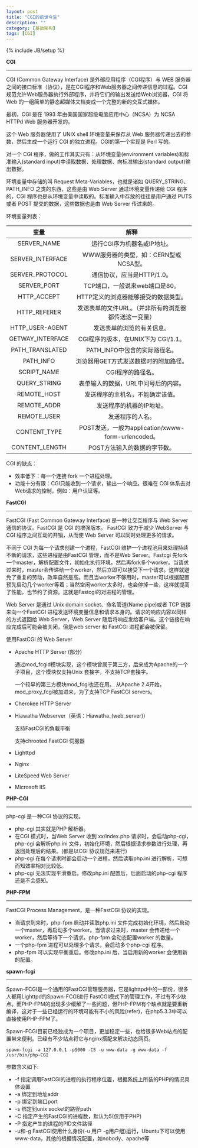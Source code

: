```yaml
---
layout: post
title: "CGI的前世今生"
description: ""
category: [基础架构]
tags: [CGI]
---
```

{% include JB/setup %}

**CGI**

---

CGI (Common Gateway Interface) 是外部应用程序（CGI程序）与 WEB 服务器之间的接口标准（协议），是在CGI程序和Web服务器之间传递信息的过程。CGI规范允许Web服务器执行外部程序，并将它们的输出发送给Web浏览器，CGI 将 Web 的一组简单的静态超媒体文档变成一个完整的新的交互式媒体。

最初，CGI 是在 1993 年由美国国家超级电脑应用中心（NCSA）为 NCSA HTTPd Web 服务器开发的。

这个 Web 服务器使用了 UNIX shell 环境变量来保存从 Web 服务器传递出去的参数，然后生成一个运行 CGI 的独立进程。CGI的第一个实现是 Perl 写的。

对一个 CGI 程序，做的工作其实只有：从环境变量(environment variables)和标准输入(standard input)中读取数据、处理数据、向标准输出(standard output)输出数据。

环境变量中存储的叫 Request Meta-Variables，也就是诸如 QUERY_STRING、PATH_INFO 之类的东西，这些是由 Web Server 通过环境变量传递给 CGI 程序的，CGI 程序也是从环境变量中读取的。标准输入中存放的往往是用户通过 PUTS 或者 POST 提交的数据，这些数据也是由 Web Server 传过来的。

环境变量列表：

| 变量  | 解释 |
|:----:|:----:|
|SERVER_NAME|运行CGI序为机器名或IP地址。|
|SERVER_INTERFACE|WWW服务器的类型，如：CERN型或NCSA型。|
|SERVER_PROTOCOL|通信协议，应当是HTTP/1.0。|
|SERVER_PORT|TCP端口，一般说来web端口是80。|
|HTTP_ACCEPT|HTTP定义的浏览器能够接受的数据类型。|
|HTTP_REFERER|发送表单的文件URL。（并非所有的浏览器都传送这一变量）|
|HTTP_USER-AGENT|发送表单的浏览的有关信息。|
|GETWAY_INTERFACE|CGI程序的版本，在UNIX下为 CGI/1.1。|
|PATH_TRANSLATED|PATH_INFO中包含的实际路径名。|
|PATH_INFO|浏览器用GET方式发送数据时的附加路径。|
|SCRIPT_NAME|CGI程序的路径名。|
|QUERY_STRING|表单输入的数据，URL中问号后的内容。|
|REMOTE_HOST|发送程序的主机名，不能确定该值。|
|REMOTE_ADDR|发送程序的机器的IP地址。|
|REMOTE_USER|发送程序的人名。|
|CONTENT_TYPE|POST发送，一般为application/xwww-form-urlencoded。|
|CONTENT_LENGTH|POST方法输入的数据的字节数。|

CGI 的缺点：

- 效率低下：每一个连接 fork 一个进程处理。
- 功能十分有限：CGI只能收到一个请求，输出一个响应。很难在 CGI 体系去对Web请求的控制，例如：用户认证等。

**FastCGI**

----

FastCGI (Fast Common Gateway Interface) 是一种让交互程序与 Web Server 通信的协议。FastCGI 是 CGI 的增强版本。 FastCGI 致力于减少 WebServer 与 CGI 程序之间互动的开销，从而使 Web Server 可以同时处理更多的请求。

不同于 CGI 为每一个请求创建一个进程，FastCGI 维护一个进程池用来处理持续不断的请求，这些进程是由FastCGI 管理，而不是Web Server。Fastcgi 先fork一个master，解析配置文件，初始化执行环境，然后再fork多个worker。当请求过来时，master会传递给一个worker，然后立即可以接受下一个请求。这样就避免了重复的劳动，效率自然是高。而且当worker不够用时，master可以根据配置预先启动几个worker等着；当然空闲worker太多时，也会停掉一些，这样就提高了性能，也节约了资源。这就是Fastcgi的对进程的管理。

Web Server 是通过 Unix domain socket、命名管道(Name pipe)或者 TCP 链接来向一个FastCGI 进程发送环境变量信息和请求本身的。请求的响应内容以同样的方式返回给 Web Server，Web Server 随后将响应发给客户端。这个链接在响应完成后可能会被关闭，但是web server 和 FastCGI 进程都会被保留。

使用FastCGI 的 Web Server

- Apache HTTP Server (部分)
  
  通过mod_fcgid模块实现，这个模块曾属于第三方，后来成为Apache的一个子项目，这个模块仅支持Unix 套接字，不支持TCP套接字。
  
  一个较早的第三方模块mod_fcgi也还在用。
  从Apache 2.4开始，mod_proxy_fcgi被加进来，为了支持TCP FastCGI servers。
  
- Cherokee HTTP Server
- Hiawatha Webserver（英语：Hiawatha_(web_server)）

  支持FastCGI的負載平衡 
  
  支持chrooted FastCGI 伺服器

- Lighttpd
- Nginx
- LiteSpeed Web Server
- Microsoft IIS


**PHP-CGI**

---

php-cgi 是一种CGI 协议的实现。

- php-cgi 其实就是PHP 解析器。
- 在CGI 模式时，当Web Server 收到 xx/index.php 请求时，会启动php-cgi，php-cgi 会解析php.ini 文件，初始化环境，然后根据请求参数进行处理，再返回处理后的结果。(都是以CGI 协议规范来进行)
- php-cgi 在每个请求时都会启动一个进程，然后读取php.ini 进行解析，可想而知效率相对比较低。
- php-cgi 无法实现平滑重启。修改php.ini 配置后，后面启动的php-cgi 程序还是不会感知。


**PHP-FPM**

----
FastCGI Process Management，是一种FastCGI 协议的实现。

- 当请求到来时，php-fpm 启动并读取php.ini 文件完成初始化环境，然后启动一个master，再启动多个worker。当请求过来时，master 会传递给一个worker，然后等待下一个请求。php-fpm 会动态配置worker 的数量。
- 一个php-fpm 进程可以处理多个请求，会启动多个php-cgi 程序。
- php-fpm 可以实现平衡重启。修改php.ini 后，当启用新的worker 会使用新的配置。

**spawn-fcgi**

----

Spawn-FCGI是一个通用的FastCGI管理服务器，它是lighttpd中的一部份，很多人都用Lighttpd的Spawn-FCGI进行 FastCGI模式下的管理工作，不过有不少缺点。而PHP-FPM的出现多少缓解了一些问题，但PHP-FPM有个缺点就是要重新编译，这对于一些已经运行的环境可能有不小的风险(refer)，在php5.3.3中可以直接使用PHP-FPM了。

Spawn-FCGI目前已经独成为一个项目，更加稳定一些，也给很多Web站点的配置带来便利。已经有不少站点将它与nginx搭配来解决动态网页。

    spawn-fcgi -a 127.0.0.1 -p9000 -C5 -u www-data -g www-data -f /usr/bin/php-CGI

参数含义如下:

- -f 指定调用FastCGI的进程的执行程序位置，根据系统上所装的PHP的情况具体设置
- -a 绑定到地址addr
- -p 绑定到端口port
- -s 绑定到unix socket的路径path
- -C 指定产生的FastCGI的进程数，默认为5(仅用于PHP)
- -P 指定产生的进程的PID文件路径
- -u和-g FastCGI使用什么身份(-u 用户 -g用户组)运行，Ubuntu下可以使用www-data，其他的根据情况配置，如nobody、apache等

